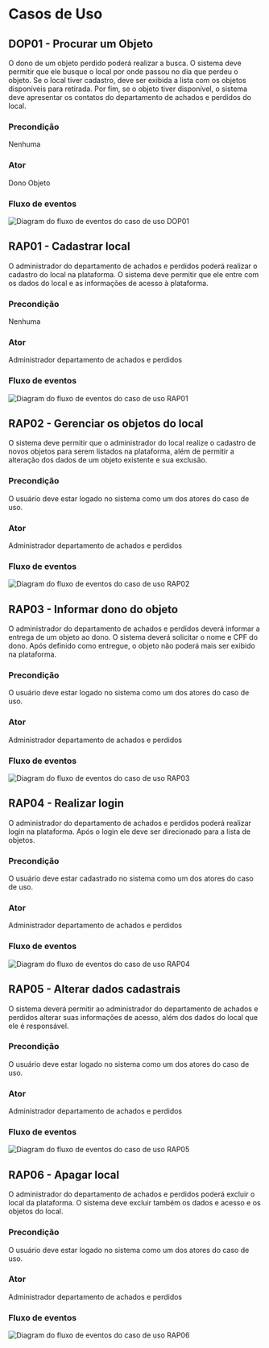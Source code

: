 # Casos de Uso

## DOP01 - Procurar um Objeto

O dono de um objeto perdido poderá realizar a busca. O sistema deve permitir que ele busque o local por onde passou no dia que perdeu o objeto. Se o local tiver cadastro, deve ser exibida a lista com os objetos disponíveis para retirada. Por fim, se o objeto tiver disponível, o sistema deve apresentar os contatos do departamento de achados e perdidos do local.

### Precondição

Nenhuma

### Ator

Dono Objeto

### Fluxo de eventos

![Diagram do fluxo de eventos do caso de uso DOP01](../out/casos-de-uso/dono-objeto/DOP01/DOP01.png)

## RAP01 - Cadastrar local

O administrador do departamento de achados e perdidos poderá realizar o cadastro do local na plataforma. O sistema deve permitir que ele entre com os dados do local e as informações de acesso à plataforma.

### Precondição

Nenhuma

### Ator

Administrador departamento de achados e perdidos

### Fluxo de eventos

![Diagram do fluxo de eventos do caso de uso RAP01](../out/casos-de-uso/administrador/RAP01/RAP01.png)

## RAP02 - Gerenciar os objetos do local

O sistema deve permitir que o administrador do local realize o cadastro de novos objetos para serem listados na plataforma, além de permitir a alteração dos dados de um objeto existente e sua exclusão.

### Precondição

O usuário deve estar logado no sistema como um dos atores do caso de uso.

### Ator

Administrador departamento de achados e perdidos

### Fluxo de eventos

![Diagram do fluxo de eventos do caso de uso RAP02](../out/casos-de-uso/administrador/RAP02/RAP02.png)

## RAP03 - Informar dono do objeto

O administrador do departamento de achados e perdidos deverá informar a entrega de um objeto ao dono. O sistema deverá solicitar o nome e CPF do dono. Após definido como entregue, o objeto não poderá mais ser exibido na plataforma.

### Precondição

O usuário deve estar logado no sistema como um dos atores do caso de uso.

### Ator

Administrador departamento de achados e perdidos

### Fluxo de eventos

![Diagram do fluxo de eventos do caso de uso RAP03](../out/casos-de-uso/administrador/RAP03/RAP03.png)

## RAP04 - Realizar login

O administrador do departamento de achados e perdidos poderá realizar login na plataforma. Após o login ele deve ser direcionado para a lista de objetos.

### Precondição

O usuário deve estar cadastrado no sistema como um dos atores do caso de uso.

### Ator

Administrador departamento de achados e perdidos

### Fluxo de eventos

![Diagram do fluxo de eventos do caso de uso RAP04](../out/casos-de-uso/administrador/RAP04/RAP04.png)

## RAP05 - Alterar dados cadastrais

O sistema deverá permitir ao administrador do departamento de achados e perdidos alterar suas informações de acesso, além dos dados do local que ele é responsável.

### Precondição

O usuário deve estar logado no sistema como um dos atores do caso de uso.

### Ator

Administrador departamento de achados e perdidos

### Fluxo de eventos

![Diagram do fluxo de eventos do caso de uso RAP05](../out/casos-de-uso/administrador/RAP05/RAP05.png)

## RAP06 - Apagar local

O administrador do departamento de achados e perdidos poderá excluir o local da plataforma. O sistema deve excluir também os dados e acesso e os objetos do local.

### Precondição

O usuário deve estar logado no sistema como um dos atores do caso de uso.

### Ator

Administrador departamento de achados e perdidos

### Fluxo de eventos

![Diagram do fluxo de eventos do caso de uso RAP06](../out/casos-de-uso/administrador/RAP06/RAP06.png)
